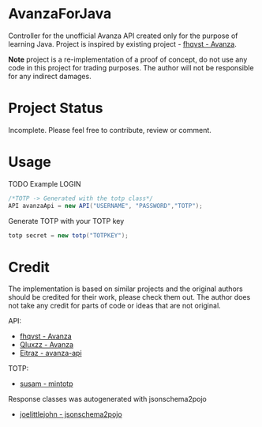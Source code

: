 # AvanzaForJava
Controller for the unofficial Avanza API created only for the purpose of learning Java. 
Project is inspired by existing project - [fhqvst - Avanza](https://github.com/fhqvst/avanza).


**Note** project is a re-implementation of a proof of concept, do not use any code in this project for trading purposes. 
The author will not be responsible for any indirect damages.
# Project Status
Incomplete. 
Please feel free to contribute, review or comment.
# Usage
TODO
Example LOGIN
```java
/*TOTP -> Generated with the totp class*/
API avanzaApi = new API("USERNAME", "PASSWORD","TOTP");
```

Generate TOTP with your TOTP key
```java
totp secret = new totp("TOTPKEY");
```

# Credit
The implementation is based on similar projects and the original authors should be credited for their work, please check them out. 
The author does not take any credit for parts of code or ideas that are not original.

API:
- [fhqvst - Avanza](https://github.com/fhqvst/avanza)
- [Qluxzz - Avanza](https://github.com/Qluxzz/avanza)
- [Eitraz - avanza-api](https://github.com/Eitraz/avanza-api)

TOTP:
- [susam - mintotp](https://github.com/susam/mintotp)

Response classes was autogenerated with jsonschema2pojo 
- [joelittlejohn - jsonschema2pojo](https://github.com/joelittlejohn/jsonschema2pojo)


